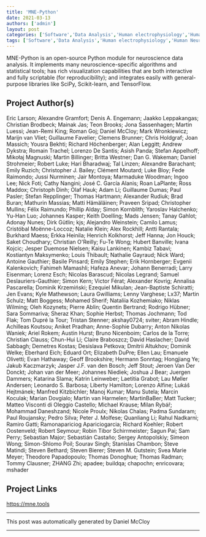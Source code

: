 ```yaml
---
title: 'MNE-Python'
date: 2021-03-13
authors: ['admin']
layout: post
categories: ['Software','Data Analysis','Human electrophysiology','Human Neuroscience']
tags: ['Software','Data Analysis','Human electrophysiology','Human Neuroscience']
---
```

MNE-Python is an open-source Python module for neuroscience data analysis. It implements many neuroscience-specific algorithms and statistical tools; has rich visualization capabilities that are both interactive and fully scriptable (for reproducibility); and integrates easily with general-purpose libraries like SciPy, Scikit-learn, and TensorFlow.
## Project Author(s)
Eric Larson; Alexandre Gramfort; Denis A. Engemann; Jaakko Leppakangas; Christian Brodbeck; Mainak Jas; Teon Brooks; Jona Sassenhagen; Martin Luessi; Jean-Remi King; Roman Goj; Daniel McCloy; Mark Wronkiewicz; Marijn van Vliet; Guillaume Favelier; Clemens Brunner; Chris Holdgraf; Joan Massich; Yousra Bekhti; Richard Höchenberger; Alan Leggitt; Andrew Dykstra; Romain Trachel; Lorenzo De Santis; Asish Panda; Stefan Appelhoff; Mikołaj Magnuski; Martin Billinger; Britta Westner; Dan G. Wakeman; Daniel Strohmeier; Robert Luke; Hari Bharadwaj; Tal Linzen; Alexandre Barachant; Emily Ruzich; Christopher J. Bailey; Clément Moutard; Luke Bloy; Fede Raimondo; Jussi Nurminen; Jair Montoya; Marmaduke Woodman; Ingoo Lee; Nick Foti; Cathy Nangini; José C. García Alanis; Roan LaPlante; Ross Maddox; Christoph Dinh; Olaf Hauk; Adam Li; Guillaume Dumas; Paul Pasler; Stefan Repplinger; Thomas Hartmann; Alexander Rudiuk; Brad Buran; Mathurin Massias; Matti Hämäläinen; Praveen Sripad; Christopher Mullins; Félix Raimundo; Phillip Alday; Simon Kornblith; Yaroslav Halchenko; Yu-Han Luo; Johannes Kasper; Keith Doelling; Mads Jensen; Tanay Gahlot; Adonay Nunes; Dirk Gütlin; kjs; Alejandro Weinstein; Camilo Lamus; Cristóbal Moënne-Loccoz; Natalie Klein; Alex Rockhill; Antti Rantala; Burkhard Maess; Erkka Heinila; Henrich Kolkhorst; Jeff Hanna; Jon Houck; Saket Choudhary; Christian O'Reilly; Fu-Te Wong; Hubert Banville; Ivana Kojcic; Jesper Duemose Nielsen; Kaisu Lankinen; Kambiz Tabavi; Kostiantyn Maksymenko; Louis Thibault; Nathalie Gayraud; Nick Ward; Antoine Gauthier; Basile Pinsard; Emily Stephen; Erik Hornberger; Evgenii Kalenkovich; Fahimeh Mamashli; Hafeza Anevar; Johann Benerradi; Larry Eisenman; Lorenz Esch; Nicolas Barascud; Nicolas Legrand; Samuel Deslauriers-Gauthier; Simon Kern; Victor Férat; Alexander Kovrig; Annalisa Pascarella; Dominik Krzemiński; Ezequiel Mikulan; Jean-Baptiste Schiratti; Jen Evans; Kyle Mathewson; Laura Gwilliams; Lenny Varghese; Lx37; Martin Schulz; Matt Boggess; Mohamed Sherif; Nataliia Kozhemiako; Niklas Wilming; Oleh Kozynets; Pierre Ablin; Quentin Bertrand; Rodrigo Hübner; Sara Sommariva; Sheraz Khan; Sophie Herbst; Thomas Jochmann; Tod Flak; Tom Dupré la Tour; Tristan Stenner; akshay0724; sviter; Abram Hindle; Achilleas Koutsou; Aniket Pradhan; Anne-Sophie Dubarry; Anton Nikolas Waniek; Ariel Rokem; Austin Hurst; Bruno Nicenboim; Carlos de la Torre; Christian Clauss; Chun-Hui Li; Claire Braboszcz; David Haslacher; David Sabbagh; Demetres Kostas; Desislava Petkova; Dmitrii Altukhov; Dominik Welke; Eberhard Eich; Eduard Ort; Elizabeth DuPre; Ellen Lau; Emanuele Olivetti; Evan Hathaway; Geoff Brookshire; Hermann Sonntag; Hongjiang Ye; Jakub Kaczmarzyk; Jasper J.F. van den Bosch; Jeff Stout; Jeroen Van Der Donckt; Johan van der Meer; Johannes Niediek; Joshua J Bear; Juergen Dammers; Katarina Slama; Katrin Leinweber; Laetitia Grabot; Lau Møller Andersen; Leonardo S. Barbosa; Liberty Hamilton; Lorenzo Alfine; Lukáš Hejtmánek; Manfred Kitzbichler; Manoj Kumar; Manu Sutela; Marcin Koculak; Marian Dovgialo; Martin van Harmelen; MartinBaBer; Matt Tucker; Matteo Visconti di Oleggio Castello; Michael Krause; Milan Rybář; Mohammad Daneshzand; Nicole Proulx; Nikolas Chalas; Padma Sundaram; Paul Roujansky; Pedro Silva; Peter J. Molfese; Quanliang Li; Rahul Nadkarni; Ramiro Gatti; Ramonapariciog Apariciogarcia; Richard Koehler; Robert Oostenveld; Robert Seymour; Robin Tibor Schirrmeister; Sagun Pai; Sam Perry; Sebastian Major; Sebastián Castaño; Sergey Antopolskiy; Simeon Wong; Simon-Shlomo Poil; Sourav Singh; Stanislas Chambon; Steve Matindi; Steven Bethard; Steven Bierer; Steven M. Gutstein; Svea Marie Meyer; Theodore Papadopoulo; Thomas Donoghue; Thomas Radman; Tommy Clausner; ZHANG Zhi; apadee; buildqa; chapochn; enricovara; mshader
## Project Links
https://mne.tools
***
This post was automatically generated by
Daniel McCloy
***
